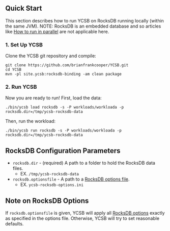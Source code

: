 <!--
Copyright (c) 2012 - 2018 YCSB contributors. All rights reserved.

Licensed under the Apache License, Version 2.0 (the "License"); you
may not use this file except in compliance with the License. You
may obtain a copy of the License at

http://www.apache.org/licenses/LICENSE-2.0

Unless required by applicable law or agreed to in writing, software
distributed under the License is distributed on an "AS IS" BASIS,
WITHOUT WARRANTIES OR CONDITIONS OF ANY KIND, either express or
implied. See the License for the specific language governing
permissions and limitations under the License. See accompanying
LICENSE file.
-->

## Quick Start

This section describes how to run YCSB on RocksDB running locally (within the same JVM).
NOTE: RocksDB is an embedded database and so articles like [How to run in parallel](https://github.com/brianfrankcooper/YCSB/wiki/Running-a-Workload-in-Parallel) are not applicable here.

### 1. Set Up YCSB

Clone the YCSB git repository and compile:

    git clone https://github.com/brianfrankcooper/YCSB.git
    cd YCSB
    mvn -pl site.ycsb:rocksdb-binding -am clean package

### 2. Run YCSB

Now you are ready to run! First, load the data:

    ./bin/ycsb load rocksdb -s -P workloads/workloada -p rocksdb.dir=/tmp/ycsb-rocksdb-data

Then, run the workload:

    ./bin/ycsb run rocksdb -s -P workloads/workloada -p rocksdb.dir=/tmp/ycsb-rocksdb-data

## RocksDB Configuration Parameters

* ```rocksdb.dir``` - (required) A path to a folder to hold the RocksDB data files.
    * EX. ```/tmp/ycsb-rocksdb-data```
* ```rocksdb.optionsfile``` - A path to a [RocksDB options file](https://github.com/facebook/rocksdb/wiki/RocksDB-Options-File).
    * EX. ```ycsb-rocksdb-options.ini```

## Note on RocksDB Options

If `rocksdb.optionsfile` is given, YCSB will apply all [RocksDB options](https://github.com/facebook/rocksdb/wiki/Setup-Options-and-Basic-Tuning) exactly as specified in the options file.
Otherwise, YCSB will try to set reasonable defaults.

